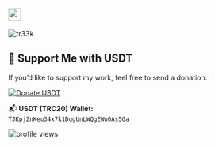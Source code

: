 <H2> <img src="https://media.giphy.com/media/hvRJCLFzcasrR4ia7z/giphy.gif" width="25px"></H2>

<p align="left"> 
    <img src="https://github-readme-stats.vercel.app/api?username=tr33k&show_icons=true&theme=dark" alt="tr33k" />
</p>

## 💸 Support Me with USDT

If you’d like to support my work, feel free to send a donation:

[![Donate USDT](https://img.shields.io/badge/Donate-USDT-green?logo=tether&style=for-the-badge)](https://tronscan.org/#/address/TJKpjZnKeu34x7k1DugUnLWQgEWu6As5Ga)

📬 **USDT (TRC20) Wallet:**  
`TJKpjZnKeu34x7k1DugUnLWQgEWu6As5Ga`

<p align="left">
  <img src="https://komarev.com/ghpvc/?username=ibrahim307le&label=Profile%20views&color=0e75b6&style=flat" alt="profile views" />
</p>
